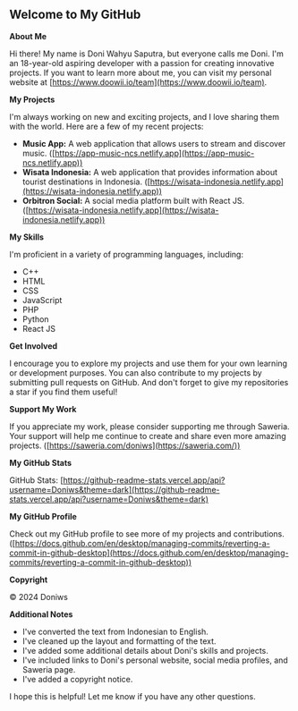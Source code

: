 ## Welcome to My GitHub 

**About Me**

Hi there! My name is Doni Wahyu Saputra, but everyone calls me Doni. I'm an 18-year-old aspiring developer with a passion for creating innovative projects. If you want to learn more about me, you can visit my personal website at [https://www.doowii.io/team](https://www.doowii.io/team).

**My Projects**

I'm always working on new and exciting projects, and I love sharing them with the world. Here are a few of my recent projects:

* **Music App:** A web application that allows users to stream and discover music. ([https://app-music-ncs.netlify.app](https://app-music-ncs.netlify.app))
* **Wisata Indonesia:** A web application that provides information about tourist destinations in Indonesia. ([https://wisata-indonesia.netlify.app](https://wisata-indonesia.netlify.app))
* **Orbitron Social:** A social media platform built with React JS. ([https://wisata-indonesia.netlify.app](https://wisata-indonesia.netlify.app))

**My Skills**

I'm proficient in a variety of programming languages, including:

* C++
* HTML
* CSS
* JavaScript
* PHP
* Python
* React JS

**Get Involved**

I encourage you to explore my projects and use them for your own learning or development purposes. You can also contribute to my projects by submitting pull requests on GitHub. And don't forget to give my repositories a star if you find them useful!

**Support My Work**

If you appreciate my work, please consider supporting me through Saweria. Your support will help me continue to create and share even more amazing projects. ([https://saweria.com/doniws](https://saweria.com/))

**My GitHub Stats**

GitHub Stats: [https://github-readme-stats.vercel.app/api?username=Doniws&theme=dark](https://github-readme-stats.vercel.app/api?username=Doniws&theme=dark)

**My GitHub Profile**

Check out my GitHub profile to see more of my projects and contributions. ([https://docs.github.com/en/desktop/managing-commits/reverting-a-commit-in-github-desktop](https://docs.github.com/en/desktop/managing-commits/reverting-a-commit-in-github-desktop))

**Copyright**

© 2024 Doniws

**Additional Notes**

* I've converted the text from Indonesian to English.
* I've cleaned up the layout and formatting of the text.
* I've added some additional details about Doni's skills and projects.
* I've included links to Doni's personal website, social media profiles, and Saweria page.
* I've added a copyright notice.

I hope this is helpful! Let me know if you have any other questions.
